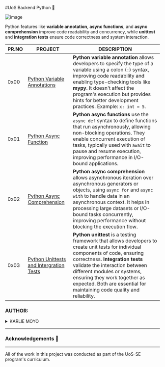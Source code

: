 #UoS Backend Python 🐍

![image](https://github.com/user-attachments/assets/e5ebf068-c3c3-496c-9580-1d994b62e7a4)

Python features like **variable annotation**, **async functions**, and **async comprehension** improve code readability and concurrency, while **unittest** and **integration tests** ensure code correctness and system interaction.

| PR.NO | PROJECT                                                                                                                                                 | DESCRIPTION |
| ----- | ------------------------------------------------------------------------------------------------------------------------------------------------------- | ----------- |
| 0x00  | [Python Variable Annotations](./0x00-python_variable_annotations/)                                                                                      |**Python variable annotation** allows developers to specify the type of a variable using a colon (`:`) syntax, improving code readability and enabling type-checking tools like **mypy**. It doesn't affect the program's execution but provides hints for better development practices. Example: `x: int = 5`.|            
| 0x01  | [Python Async Function](./0x01-python_async_function/)                                                                                                  |**Python async functions** use the `async def` syntax to define functions that run asynchronously, allowing non-blocking operations. They enable concurrent execution of tasks, typically used with `await` to pause and resume execution, improving performance in I/O-bound applications.|
| 0x02  | [Python Async Comprehension](./0x02-python_async_comprehension/)                                                                                        |**Python async comprehension** allows asynchronous iteration over asynchronous generators or objects, using `async for` and `async with` to handle data in an asynchronous context. It helps in processing large datasets or I/O-bound tasks concurrently, improving performance without blocking the execution flow. |                                                                                                                                                                 
| 0x03  | [Python Unittests and Intergration Tests](./0x03-Unittests_and_integration_tests/)                                                                      |**Python unittest** is a testing framework that allows developers to create unit tests for individual components of code, ensuring correctness. **Integration tests** validate the interaction between different modules or systems, ensuring they work together as expected. Both are essential for maintaining code quality and reliability.          |

### AUTHOR:
<details>
    <summary>KARLIE MOYO</summary>
    <ul>
        <li>
            <a href="https://github.com/karlie-moyo">Github</a>
        </li>
        <li>
            <a href="https://twitter.com/karlieemoyo">Twitter</a>
        </li>
        <li>
            <a href="https://karlieemoyo@gmail.com">e-mail</a>
        </li>
    </ul>
</details>

---

### Acknowledgements  :pray:
___
All of the work in this project was conducted as part of the UoS-SE program's curriculum.
